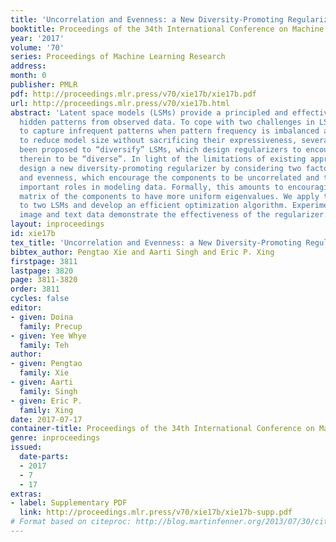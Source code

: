 ```yaml
---
title: 'Uncorrelation and Evenness: a New Diversity-Promoting Regularizer'
booktitle: Proceedings of the 34th International Conference on Machine Learning
year: '2017'
volume: '70'
series: Proceedings of Machine Learning Research
address: 
month: 0
publisher: PMLR
pdf: http://proceedings.mlr.press/v70/xie17b/xie17b.pdf
url: http://proceedings.mlr.press/v70/xie17b.html
abstract: 'Latent space models (LSMs) provide a principled and effective way to extract
  hidden patterns from observed data. To cope with two challenges in LSMs: (1) how
  to capture infrequent patterns when pattern frequency is imbalanced and (2) how
  to reduce model size without sacrificing their expressiveness, several studies have
  been proposed to “diversify” LSMs, which design regularizers to encourage the components
  therein to be “diverse”. In light of the limitations of existing approaches, we
  design a new diversity-promoting regularizer by considering two factors: uncorrelation
  and evenness, which encourage the components to be uncorrelated and to play equally
  important roles in modeling data. Formally, this amounts to encouraging the covariance
  matrix of the components to have more uniform eigenvalues. We apply the regularizer
  to two LSMs and develop an efficient optimization algorithm. Experiments on healthcare,
  image and text data demonstrate the effectiveness of the regularizer.'
layout: inproceedings
id: xie17b
tex_title: 'Uncorrelation and Evenness: a New Diversity-Promoting Regularizer'
bibtex_author: Pengtao Xie and Aarti Singh and Eric P. Xing
firstpage: 3811
lastpage: 3820
page: 3811-3820
order: 3811
cycles: false
editor:
- given: Doina
  family: Precup
- given: Yee Whye
  family: Teh
author:
- given: Pengtao
  family: Xie
- given: Aarti
  family: Singh
- given: Eric P.
  family: Xing
date: 2017-07-17
container-title: Proceedings of the 34th International Conference on Machine Learning
genre: inproceedings
issued:
  date-parts:
  - 2017
  - 7
  - 17
extras:
- label: Supplementary PDF
  link: http://proceedings.mlr.press/v70/xie17b/xie17b-supp.pdf
# Format based on citeproc: http://blog.martinfenner.org/2013/07/30/citeproc-yaml-for-bibliographies/
---
```

